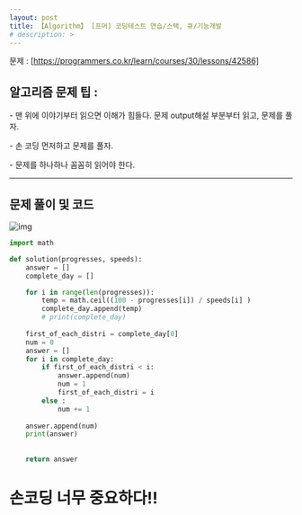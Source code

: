 ```yaml
---
layout: post
title: 【Algorithm】 [프머] 코딩테스트 연습/스택, 큐/기능개발
# description: > 
---
```



문제 : [https://programmers.co.kr/learn/courses/30/lessons/42586]

 

## **알고리즘 문제 팁 :**

\- 맨 위에 이야기부터 읽으면 이해가 힘들다. 문제 output해설 부분부터 읽고, 문제를 풀자.

\- 손 코딩 먼저하고 문제를 풀자.

\- 문제를 하나하나 꼼꼼히 읽어야 한다. 





------

## **문제 풀이 및 코드**



![img](https://k.kakaocdn.net/dn/cqohdU/btqCz5xYdT6/cI1LknevxDuJq78jFIk5uk/img.png)



```python
import math

def solution(progresses, speeds):
    answer = []
    complete_day = []

    for i in range(len(progresses)):
        temp = math.ceil((100 - progresses[i]) / speeds[i] )
        complete_day.append(temp)
        # print(complete_day)
    
    first_of_each_distri = complete_day[0]
    num = 0
    answer = []
    for i in complete_day:
        if first_of_each_distri < i:
            answer.append(num)
            num = 1
            first_of_each_distri = i
        else :
            num += 1
    
    answer.append(num)
    print(answer)
    
    
    return answer
```



# **손코딩 너무 중요하다!!**